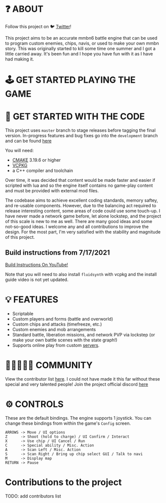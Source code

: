# ❓ ABOUT
Follow this project on :bird: [Twitter](https://twitter.com/OpenNetBattle)!

This project aims to be an accurate mmbn6 battle engine that can be used to program custom enemies, chips, navis, or used to make your own mmbn story.
This was originally started to kill some time one summer and I got a little carried away. It's been fun and I hope you have fun with it as I have had making it.

# 🕹️ GET STARTED PLAYING THE GAME


# 🧩 GET STARTED WITH THE CODE
This project uses `master` branch to stage releases  before tagging the final version.
In-progress features and bug fixes go into the `development` branch and can be found [here](https://github.com/TheMaverickProgrammer/OpenNetBattle/tree/development)

You will need:
* [CMAKE](https://cmake.org/download/) 3.19.6 or higher
* [VCPKG](https://vcpkg.io/en/index.html) 
* a C++ compiler and toolchain

Over time, it was decided that content would be made faster and easier if scripted with lua and so the engine itself contains no game-play content and must be provided with external mod files.

The codebase aims to achieve excellent coding standards, memory saftey, and re-usable components. However, due to the balancing act required to release interesting content, some areas of code could use some touch-up. I have never made a network game before, let alone lockstep, and the project of this scale is new to me as well. There are many good ideas and some not-so-good ideas. I welcome any and all contributions to improve the design. For the most part, I'm very satisfied with the stability and magnitude of this project.

## Build instructions from 7/17/2021
[Build Instructions On YouTube!](https://www.youtube.com/watch?v=5T_kS7DYbvw)

Note that you will need to also install `fluidsynth` with vcpkg and the install guide video is not yet updated.

# 💡 FEATURES
- Scriptable
- Custom players and forms (battle and overworld)
- Custom chips and attacks (timefreeze, etc.)
- Custom enemies and mob arrangements
- Standard battle, liberation missions, and network PVP via lockstep (or make your own battle scenes with the state graph!)
- Supports online play from custom [servers](https://github.com/ArthurCose/Scriptable-OpenNetBattle-Server).

# 🧑🏼‍🤝‍🧑🏼 COMMUNITY 
View the contributor list [here](). I could not have made it this far without these special and very talented people!
Join the project official discord [here](https://discord.gg/yAK9MG2)

# ⚙️ CONTROLS
These are the default bindings. The engine supports 1 joystick. You can change these bindings from within the game's `Config` screen.

```
ARROWS -> Move / UI options
Z      -> Shoot (hold to charge) / UI Confirm / Interact
X      -> Use chip / UI Cancel / Run
C      -> Special ability / Misc. Action
A      -> Scan Left / Misc. Action
S      -> Scan Right / Bring up chip select GUI / Talk to navi
M      -> Display map
RETURN -> Pause
```

# Contributions to the project
TODO: add contributors list
